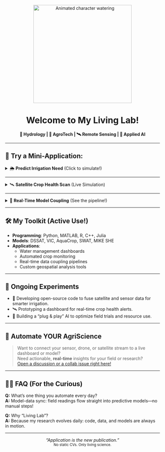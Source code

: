 <p align="center">
  <img src="![image1](image1)" width="320" alt="Animated character watering" />
</p>

<h1 align="center">Welcome to My Living Lab!</h1>
<p align="center">
  <b>🚀 Hydrology | 🌱 AgroTech | 🛰️ Remote Sensing | 🤖 Applied AI</b>
</p>

---

## 🧩 Try a Mini-Application:

<details>
  <summary>🌦️ <b>Predict Irrigation Need</b> (Click to simulate!)</summary>
  <blockquote>
    <b>Today's Data:</b> <br>
    Soil Moisture: <code>0.32 m³/m³</code> <br>
    Rain Forecast: <code>8 mm</code> <br>
    Crop: <code>Durum Wheat</code>
    <br><br>
    <b>AI Suggests:</b>
    <ul>
      <li>No irrigation needed 🚫💧</li>
      <li>Next check: <strong>in 48 hours</strong></li>
      <li>Why? Soil moisture is above the stress threshold. Let nature do its thing!</li>
    </ul>
    <sub>Model: DSSAT + real weather API (simulated)</sub>
  </blockquote>
</details>

---

<details>
  <summary>🛰️ <b>Satellite Crop Health Scan</b> (Live Simulation)</summary>
  <blockquote>
    <b>Field: S-42 Lat 41.12N, Lon 16.87E</b><br>
    <b>Last Sentinel-2 NDVI:</b> <code>0.74</code> (Healthy!)<br>
    <b>Detection:</b> <span style="color:green">No stress</span><br>
    <b>Action:</b> Keep monitoring. Next scan in 3 days.
    <br><br>
    <sub>Powered by: Custom Python + ESA Copernicus data pipelines</sub>
  </blockquote>
</details>

---

<details>
  <summary>🤖 <b>Real-Time Model Coupling</b> (See the pipeline!)</summary>
  <blockquote>
    <b>Workflow:</b>
    <ol>
      <li>☁️ 1. Pull latest weather from OpenWeather API</li>
      <li>🌱 2. Update crop growth in DSSAT</li>
      <li>💧 3. Update soil hydrology in VIC model</li>
      <li>🔗 4. Sync outputs. Check for water stress.</li>
    </ol>
    <b>Status:</b> <span style="color:blue">All models synced</span> ✔️
    <br>
    <sub>Stack: Python, R, MATLAB, C++</sub>
  </blockquote>
</details>

---

## 🛠️ My Toolkit (Active Use!)

- **Programming**: Python, MATLAB, R, C++, Julia
- **Models**: DSSAT, VIC, AquaCrop, SWAT, MIKE SHE
- **Applications**: 
  - Water management dashboards
  - Automated crop monitoring
  - Real-time data coupling pipelines
  - Custom geospatial analysis tools

---

## 🧠 Ongoing Experiments

- 🌾 Developing open-source code to fuse satellite and sensor data for smarter irrigation.
- 🛰️ Prototyping a dashboard for real-time crop health alerts.
- 🤖 Building a “plug & play” AI to optimize field trials and resource use.

---

## 🦾 Automate YOUR AgriScience

> Want to connect your sensor, drone, or satellite stream to a live dashboard or model?  
> Need actionable, **real-time** insights for your field or research?  
> [Open a discussion or a collab issue right here!](https://github.com/SIADSiM/SIADSiM/discussions)

---

## 👨‍🔬 FAQ (For the Curious)

**Q:** What’s one thing you automate every day?  
**A:** Model-data sync: field readings flow straight into predictive models—no manual steps!

**Q:** Why “Living Lab”?  
**A:** Because my research evolves daily: code, data, and models are always in motion.

---

<p align="center">
  <em>“Application is the new publication.”</em> <br>
  <sub>No static CVs. Only living science.</sub>
</p>